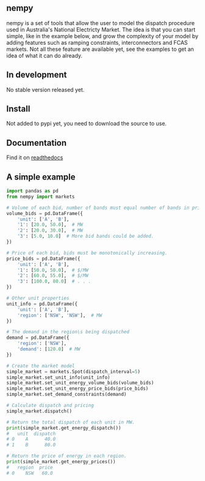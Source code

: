 ## nempy
nempy is a set of tools that allow the user to model the dispatch procedure used in Australia's National Electricty 
Market. The idea is that you can start simple, like in the example below, and grow the complexity of your model by adding 
features such as ramping constraints, interconnectors and FCAS markets. Not all these feature are available yet, see 
the examples to get an idea of what it can do already.

## In development
No stable version released yet.

## Install
Not added to pypi yet, you need to download the source to use.

## Documentation
Find it on [readthedocs](https://nempy.readthedocs.io/en/latest/)

## A simple example
```python
import pandas as pd
from nempy import markets

# Volume of each bid, number of bands must equal number of bands in price_bids.
volume_bids = pd.DataFrame({
    'unit': ['A', 'B'],
    '1': [20.0, 50.0],  # MW
    '2': [20.0, 30.0],  # MW
    '3': [5.0, 10.0]  # More bid bands could be added.
})

# Price of each bid, bids must be monotonically increasing.
price_bids = pd.DataFrame({
    'unit': ['A', 'B'],
    '1': [50.0, 50.0],  # $/MW
    '2': [60.0, 55.0],  # $/MW
    '3': [100.0, 80.0]  # . . .
})

# Other unit properties
unit_info = pd.DataFrame({
    'unit': ['A', 'B'],
    'region': ['NSW', 'NSW'],  # MW
})

# The demand in the region\s being dispatched
demand = pd.DataFrame({
    'region': ['NSW'],
    'demand': [120.0]  # MW
})

# Create the market model
simple_market = markets.Spot(dispatch_interval=5)
simple_market.set_unit_info(unit_info)
simple_market.set_unit_energy_volume_bids(volume_bids)
simple_market.set_unit_energy_price_bids(price_bids)
simple_market.set_demand_constraints(demand)

# Calculate dispatch and pricing
simple_market.dispatch()

# Return the total dispatch of each unit in MW.
print(simple_market.get_energy_dispatch())
#   unit  dispatch
# 0    A      40.0
# 1    B      80.0

# Return the price of energy in each region.
print(simple_market.get_energy_prices())
#   region  price
# 0    NSW   60.0
```
